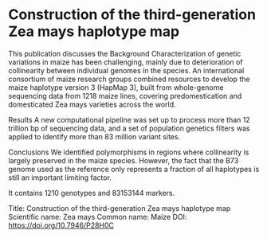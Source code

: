 # Construction of the third-generation Zea mays haplotype map

This publication discusses the Background
Characterization of genetic variations in maize has been challenging, mainly due to deterioration of collinearity between individual genomes in the species. An international consortium of maize research groups combined resources to develop the maize haplotype version 3 (HapMap 3), built from whole-genome sequencing data from 1218 maize lines, covering predomestication and domesticated Zea mays varieties across the world.

Results
A new computational pipeline was set up to process more than 12 trillion bp of sequencing data, and a set of population genetics filters was applied to identify more than 83 million variant sites.

Conclusions
We identified polymorphisms in regions where collinearity is largely preserved in the maize species. However, the fact that the B73 genome used as the reference only represents a fraction of all haplotypes is still an important limiting factor.

It contains 1210 genotypes and 83153144 markers.

Title: Construction of the third-generation Zea mays haplotype map
Scientific name: Zea mays
Common name: Maize
DOI: https://doi.org/10.7946/P28H0C

